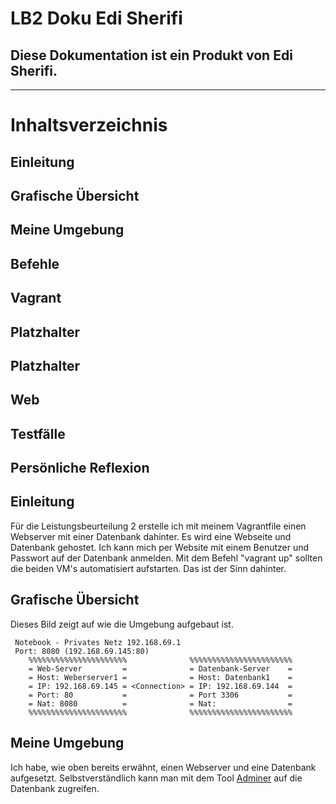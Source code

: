 # LB2 Doku Edi Sherifi 
## Diese Dokumentation ist ein Produkt von Edi Sherifi. 
----------------------------------------------------------------------------
# **Inhaltsverzeichnis**
## Einleitung
## Grafische Übersicht
## Meine Umgebung
## Befehle
## Vagrant
## Platzhalter
## Platzhalter
## Web
## Testfälle
## Persönliche Reflexion

## Einleitung
Für die Leistungsbeurteilung 2 erstelle ich mit meinem Vagrantfile einen Webserver mit einer Datenbank dahinter. Es wird eine Webseite und Datenbank gehostet. Ich kann mich per Website mit einem Benutzer und Passwort auf der Datenbank anmelden. Mit dem Befehl "vagrant up" sollten die beiden VM's automatisiert aufstarten. Das ist der Sinn dahinter. 

## Grafische Übersicht
Dieses Bild zeigt auf wie die Umgebung aufgebaut ist. 

    
     Notebook - Privates Netz 192.168.69.1                 
     Port: 8080 (192.168.69.145:80)                                                           	
        %%%%%%%%%%%%%%%%%%%%%%              %%%%%%%%%%%%%%%%%%%%%%%   
        = Web-Server         =              = Datenbank-Server    =           
        = Host: Weberserver1 =              = Host: Datenbank1    =    
        = IP: 192.168.69.145 = <Connection> = IP: 192.168.69.144  =    
        = Port: 80           =              = Port 3306           =    
        = Nat: 8080          =              = Nat:                =    
        %%%%%%%%%%%%%%%%%%%%%%              %%%%%%%%%%%%%%%%%%%%%%%


## Meine Umgebung

Ich habe, wie oben bereits erwähnt, einen Webserver und eine Datenbank aufgesetzt. Selbstverständlich kann man mit dem Tool [Adminer](https://www.adminer.org/) auf die Datenbank zugreifen.
<p></p>




   
                                                                       
